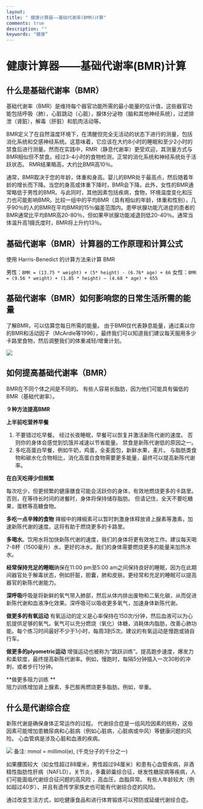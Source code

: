 ```yaml
---
layout: 
title: " 健康计算器——基础代谢率(BMR)计算"
comments: true
description: ""
keywords: "健康”
---
```


# 健康计算器——基础代谢率(BMR)计算

## 什么是基础代谢率（BMR）

基础代谢率（BMR）是维持每个器官功能所需的最小能量的估计值，这些器官功能包括呼吸（肺），心脏跳动（心脏），腺体分泌物（脑和其他神经系统），过滤排泄（肾脏），解毒（肝脏）和肌肉活动等。

BMR定义了在自然温度环境下，在清醒但完全无活动的状态下进行的测量，包括消化系统和交感神经系统。这意味着，它应该在大约8小时的睡眠和至少2小时的禁食后进行测量。然而在实践中，RMR（静息代谢率）更受欢迎，其测量方式与BMR相似但不禁食。经过3-4小时的食物检测，正常的消化系统和神经系统处于活跃状态。 RMR结果略高，大约比BMR高10％。

通常，BMR取决于您的年龄，体重和身高。婴儿的BMR处于最高点，然后随着年龄的增长而下降。当您的身高或体重下降时，BMR会下降。此外，女性的BMR通常略低于男性的BMR。与此同时，其他因素包括疾病，食物，环境温度变化和压力也可能影响BMR。比较一组中的平均BMR（具有相似的年龄，体重和性别），几乎90％的人的BMR在平均BMR的15％偏差范围内。患甲状腺功能亢进症的患者的BMR通常比平均BMR高20-80％，但如果甲状腺功能减退则低20-40％。通常当体温升高1摄氏度时，BMR将上升约13％。

## 基础代谢率（BMR）计算器的工作原理和计算公式

使用 Harris-Benedict 的计算方法来计算 BMR

男性：`BMR = (13.75 * weight) + (5* height) - (6.76* age) + 66`
女性：`BMR = (9.56 * weight) + (1.85 * height) – (4.68 * age) + 655`

## 基础代谢率（BMR）如何影响您的日常生活所需的能量

了解BMR，可以估算您每日所需的能量。 由于BMR仅代表静息能量，通过乘以你的BMR和活动因子（McArdle等1996），最终我们可以知道我们建议每天服用多少卡路里食物，然后调整我们的体重减轻/增重计划。

![](./_image/2019-04/2019-04-23-17-57-16.png)


## 如何提高基础代谢率（BMR）
        
BMR在不同个体之间是不同的。 有些人容易长脂肪，因为他们可能具有偏低的BMR（基础代谢率）。

**９种方法提高BMR**

**上半前吃营养早餐**

1. 不要错过吃早餐。 经过长夜睡眠，早餐可以恢复并激活新陈代谢的速度。 否则你的身体会感觉到饥饿并减速以节省能量。 禁食是新陈代谢低的原因之一。
2. 多吃高蛋白早餐，例如牛奶，鸡蛋，全麦面包，新鲜水果，麦片。 与脂肪类食物和碳水化合物相比，消化高蛋白食物需要更多能量，最终可以提高新陈代谢率。

**在白天吃得少但频繁**

每次吃少，但更频繁的健康膳食可能会活跃你的身体，有效地燃烧更多的卡路里。 否则，在等待长时间的进餐时，身体将保持储存脂肪。 但请记住，全天不要吃糖果，蛋糕等高糖食物。

**多吃一点辛辣的食物**
辣椒中的辣椒素可以暂时刺激身体释放肾上腺素等激素，加速新陈代谢的速度。这将有助于燃烧更多的卡路里。

**多喝水**。饮用水将加快新陈代谢的速度，我们的身体将更有效地工作。建议每天喝7-8杯（1500毫升）水，更好的冰水。我们的身体需要燃烧更多的能量来加热冰水。

**经常保持充足的睡眠**确保在11:00 pm至5:00 am之间保持良好的睡眠，因为在此期间器官处于解毒状态，例如肝脏，胆囊，肺和皮肤。更经常和充足的睡眠可以提高器官的新陈代谢能力。

**深呼吸**呼吸是将新鲜的氧气带入肺部，然后从体内排出废物和二氧化碳，从而促进新陈代谢和血液净化效果。深呼吸可以吸收更多氧气，加速身体新陈代谢。

**做更多的有氧运动**
有氧运动的定义是心率保持在150次/分钟，然后血液可以为心肌提供足够的氧气。氧气可以充分燃烧（氧化）体糖，消耗体内脂肪，改善心肺功能。每个练习时间最好不少于1小时，每周3到5次。建议的有氧运动是慢跑或骑自行车。

**做更多的plyometric运动**
增强运动也被称为“跳跃训练”。提高跑步速度，爆发力和柔软度，最终提高新陈代谢率。例如，慢跑时，每隔5分钟插入一次30秒的冲刺，或者步行1分钟。

**做更多阻力训练	**                            
阻力训练增加肾上腺素，多巴胺再燃烧更多脂肪。例如，举重。


## 什么是代谢综合症
        
新陈代谢是确保身体正常运作的过程。 代谢综合症是一组风险因素的统称，这些因素可能增加患糖尿病和心脏病（例如心脏病，心脏病或中风）等健康问题的风险。 心血管病是涉及心脏和血液的疾病。

![](./_image/2019-04/2019-04-23-18-02-45.png)
备注: mmol = millimol(e), (千克分子的千分之一)

如果腰围较大（如女性超过88厘米，男性超过94厘米）和患有心血管疾病，非酒精性脂肪性肝病（NAFLD），关节炎，多囊卵巢综合征，继发性糖尿病等疾病，人们可能面临代谢综合征问题的高风险 ，高血压，血脂异常。 有些人年龄较大（例如超过40岁），并且有遗传学家族史也可能有代谢综合症的风险。

通过改变生活方式，如吃健康食品和进行体育锻炼可以预防或延缓代谢综合症。